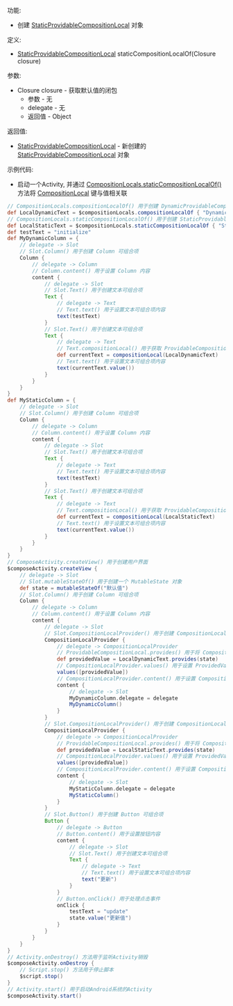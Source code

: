 功能:

+ 创建 [StaticProvidableCompositionLocal](
  /API/UI/Compose/CompositionLocal/StaticProvidableCompositionLocal/README.md) 对象

定义:

+ [StaticProvidableCompositionLocal](/API/UI/Compose/CompositionLocal/StaticProvidableCompositionLocal/README.md)
  staticCompositionLocalOf(Closure closure)

参数:

+ Closure closure - 获取默认值的闭包
    + 参数 - 无
    + delegate - 无
    + 返回值 - Object

返回值:

+ [StaticProvidableCompositionLocal](
  /API/UI/Compose/CompositionLocal/StaticProvidableCompositionLocal/README.md) -
  新创建的 [StaticProvidableCompositionLocal](
  /API/UI/Compose/CompositionLocal/StaticProvidableCompositionLocal/README.md) 对象

示例代码:

+ 启动一个Activity,
  并通过 [CompositionLocals.staticCompositionLocalOf()](/API/UI/Compose/CompositionLocal/CompositionLocals/README.md?id=staticCompositionLocalOf)
  方法将 [CompositionLocal](/API/UI/Compose/CompositionLocal/CompositionLocal/README.md) 键与值相关联

```groovy
// CompositionLocals.compositionLocalOf() 用于创建 DynamicProvidableCompositionLocal 对象
def LocalDynamicText = $compositionLocals.compositionLocalOf { "Dynamic" }
// CompositionLocals.staticCompositionLocalOf() 用于创建 StaticProvidableCompositionLocal 对象
def LocalStaticText = $compositionLocals.staticCompositionLocalOf { "Static" }
def testText = "initialize"
def MyDynamicColumn = {
    // delegate -> Slot
    // Slot.Column() 用于创建 Column 可组合项
    Column {
        // delegate -> Column
        // Column.content() 用于设置 Column 内容
        content {
            // delegate -> Slot
            // Slot.Text() 用于创建文本可组合项
            Text {
                // delegate -> Text
                // Text.text() 用于设置文本可组合项内容
                text(testText)
            }
            // Slot.Text() 用于创建文本可组合项
            Text {
                // delegate -> Text
                // Text.compositionLocal() 用于获取 ProvidableCompositionLocal 的值
                def currentText = compositionLocal(LocalDynamicText)
                // Text.text() 用于设置文本可组合项内容
                text(currentText.value())
            }
        }
    }
}
def MyStaticColumn = {
    // delegate -> Slot
    // Slot.Column() 用于创建 Column 可组合项
    Column {
        // delegate -> Column
        // Column.content() 用于设置 Column 内容
        content {
            // delegate -> Slot
            // Slot.Text() 用于创建文本可组合项
            Text {
                // delegate -> Text
                // Text.text() 用于设置文本可组合项内容
                text(testText)
            }
            // Slot.Text() 用于创建文本可组合项
            Text {
                // delegate -> Text
                // Text.compositionLocal() 用于获取 ProvidableCompositionLocal 的值
                def currentText = compositionLocal(LocalStaticText)
                // Text.text() 用于设置文本可组合项内容
                text(currentText.value())
            }
        }
    }
}
// ComposeActivity.createView() 用于创建用户界面
$composeActivity.createView {
    // delegate -> Slot
    // Slot.mutableStateOf() 用于创建一个 MutableState 对象
    def state = mutableStateOf("默认值")
    // Slot.Column() 用于创建 Column 可组合项
    Column {
        // delegate -> Column
        // Column.content() 用于设置 Column 内容
        content {
            // delegate -> Slot
            // Slot.CompositionLocalProvider() 用于创建 CompositionLocalProvider 可组合项
            CompositionLocalProvider {
                // delegate -> CompositionLocalProvider
                // ProvidableCompositionLocal.provides() 用于将 CompositionLocal 键与值相关联
                def providedValue = LocalDynamicText.provides(state)
                // CompositionLocalProvider.values() 用于设置 ProvidedValue
                values([providedValue])
                // CompositionLocalProvider.content() 用于设置 CompositionLocalProvider 内容
                content {
                    // delegate -> Slot
                    MyDynamicColumn.delegate = delegate
                    MyDynamicColumn()
                }
            }
            // Slot.CompositionLocalProvider() 用于创建 CompositionLocalProvider 可组合项
            CompositionLocalProvider {
                // delegate -> CompositionLocalProvider
                // ProvidableCompositionLocal.provides() 用于将 CompositionLocal 键与值相关联
                def providedValue = LocalStaticText.provides(state)
                // CompositionLocalProvider.values() 用于设置 ProvidedValue
                values([providedValue])
                // CompositionLocalProvider.content() 用于设置 CompositionLocalProvider 内容
                content {
                    // delegate -> Slot
                    MyStaticColumn.delegate = delegate
                    MyStaticColumn()
                }
            }
            // Slot.Button() 用于创建 Button 可组合项
            Button {
                // delegate -> Button
                // Button.content() 用于设置按钮内容
                content {
                    // delegate -> Slot
                    // Slot.Text() 用于创建文本可组合项
                    Text {
                        // delegate -> Text
                        // Text.text() 用于设置文本可组合项内容
                        text("更新")
                    }
                }
                // Button.onClick() 用于处理点击事件
                onClick {
                    testText = "update"
                    state.value("更新值")
                }
            }
        }
    }
}
// Activity.onDestroy() 方法用于监听Activity销毁
$composeActivity.onDestroy {
    // Script.stop() 方法用于停止脚本
    $script.stop()
}
// Activity.start() 用于启动Android系统的Activity
$composeActivity.start()
```